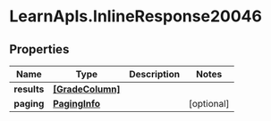 # LearnApIs.InlineResponse20046

## Properties
Name | Type | Description | Notes
------------ | ------------- | ------------- | -------------
**results** | [**[GradeColumn]**](GradeColumn.md) |  | 
**paging** | [**PagingInfo**](PagingInfo.md) |  | [optional] 
